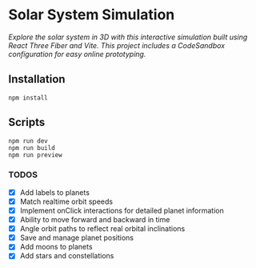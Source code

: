 # Solar System Simulation

_Explore the solar system in 3D with this interactive simulation built using React Three Fiber and Vite. This project includes a CodeSandbox configuration for easy online prototyping._

## Installation

```
npm install
```

## Scripts

```
npm run dev
npm run build
npm run preview
```

### TODOS

- [x] Add labels to planets
- [x] Match realtime orbit speeds
- [x] Implement onClick interactions for detailed planet information
- [x] Ability to move forward and backward in time
- [x] Angle orbit paths to reflect real orbital inclinations
- [x] Save and manage planet positions
- [x] Add moons to planets
- [x] Add stars and constellations
